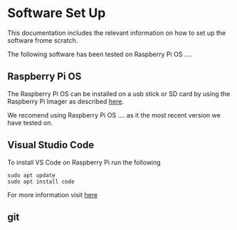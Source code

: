 # Software Set Up
This documentation includes the relevant information on how to set up the software frome scratch.

The following software has been tested on Raspberry Pi OS ....


## Raspberry Pi OS
The Raspberry Pi OS can be installed on a usb stick or SD card by using the Raspberry Pi Imager as described [here](https://www.raspberrypi.com/software/).

We recomend using Raspberry Pi OS .... as it the most recent version we have tested on.


## Visual Studio Code
To install VS Code on Raspberry Pi run the following
```
sudo apt update
sudo apt install code
```
For more information visit [here](https://code.visualstudio.com/docs/setup/raspberry-pi)


## git 
